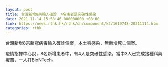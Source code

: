 ```yaml
---
layout: post
title: 台灣新增8宗輸入確診　4名患者是突破性感染
date: 2021-11-14 15:58:46.000000000 +08:00
link: https://news.rthk.hk/rthk/ch/component/k2/1619748-20211114.htm
categories: rthk
---
```


台灣新增8宗新冠病毒輸入確診個案，本土零感染，無新增死亡個案。

疫情指揮中心說，8名新增患者中，有4人是突破性感染，當中3人已完成接種科興疫苗，一人打BioNTech。

